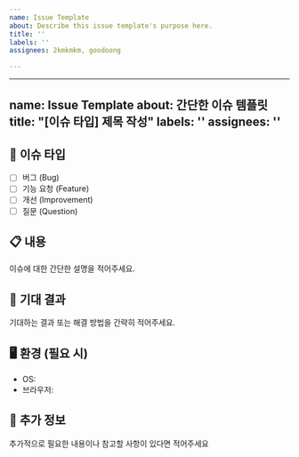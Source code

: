 ```yaml
---
name: Issue Template
about: Describe this issue template's purpose here.
title: ''
labels: ''
assignees: 2kmkmkm, goodoong

---
```


---
name: Issue Template
about: 간단한 이슈 템플릿
title: "[이슈 타입] 제목 작성"
labels: ''
assignees: ''
---

## 📝 이슈 타입
- [ ] 버그 (Bug)
- [ ] 기능 요청 (Feature)
- [ ] 개선 (Improvement)
- [ ] 질문 (Question)

## 📋 내용
이슈에 대한 간단한 설명을 적어주세요.

## 🚀 기대 결과
기대하는 결과 또는 해결 방법을 간략히 적어주세요.

## 🖥️ 환경 (필요 시)
- OS: 
- 브라우저:

## 📄 추가 정보
추가적으로 필요한 내용이나 참고할 사항이 있다면 적어주세요
